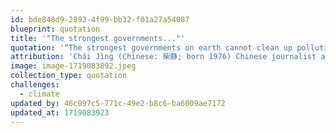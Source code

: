 ```yaml
---
id: bde848d9-2893-4f99-bb32-f01a27a54087
blueprint: quotation
title: '"The strongest governments..."'
quotation: '“The strongest governments on earth cannot clean up pollution by themselves. They must rely on each ordinary person, like you and me, on our choices, and on our will.”'
attribution: 'Chái Jìng (Chinese: 柴静; born 1976) Chinese journalist and author. In 1995, Chai began her broadcast career as a radio host in Hunan Province. From 2001 to 2013, she worked for China Central Television (CCTV). She is a  respected investigative reporter and host.'
image: image-1719083892.jpeg
collection_type: quotation
challenges:
  - climate
updated_by: 46c097c5-771c-49e2-b8c6-ba6009ae7172
updated_at: 1719083923
---
```

